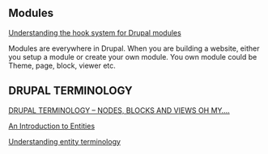 
## Modules

[Understanding the hook system for Drupal modules](https://www.drupal.org/node/292)

Modules are everywhere in Drupal. When you are building a website, either you setup a module or create your own module. 
You own module could be Theme, page, block, viewer etc.

## DRUPAL TERMINOLOGY
[DRUPAL TERMINOLOGY – NODES, BLOCKS AND VIEWS OH MY….](http://inspiredm.com/drupal-terminology-nodes-blocks-and-views-oh-my%E2%80%A6/)



[An Introduction to Entities](https://www.drupal.org/node/1261744)

[Understanding entity terminology](https://www.drupal.org/node/1649688)
